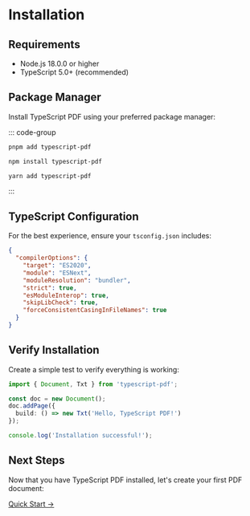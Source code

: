 # Installation

## Requirements

- Node.js 18.0.0 or higher
- TypeScript 5.0+ (recommended)

## Package Manager

Install TypeScript PDF using your preferred package manager:

::: code-group

```bash [pnpm]
pnpm add typescript-pdf
```

```bash [npm]
npm install typescript-pdf
```

```bash [yarn]
yarn add typescript-pdf
```

:::

## TypeScript Configuration

For the best experience, ensure your `tsconfig.json` includes:

```json
{
  "compilerOptions": {
    "target": "ES2020",
    "module": "ESNext",
    "moduleResolution": "bundler",
    "strict": true,
    "esModuleInterop": true,
    "skipLibCheck": true,
    "forceConsistentCasingInFileNames": true
  }
}
```

## Verify Installation

Create a simple test to verify everything is working:

```typescript
import { Document, Txt } from 'typescript-pdf';

const doc = new Document();
doc.addPage({
  build: () => new Txt('Hello, TypeScript PDF!')
});

console.log('Installation successful!');
```

## Next Steps

Now that you have TypeScript PDF installed, let's create your first PDF document:

[Quick Start →](./quick-start.md)